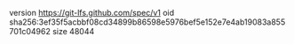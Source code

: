 version https://git-lfs.github.com/spec/v1
oid sha256:3ef35f5acbbf08cd34899b86598e5976bef5e152e7e4ab19083a855701c04962
size 48044
